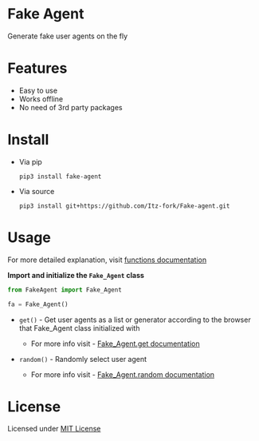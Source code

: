 # Fake Agent
Generate fake user agents on the fly


# Features
- Easy to use
- Works offline
- No need of 3rd party packages


# Install

- Via pip
    ```
    pip3 install fake-agent
    ```
- Via source
    ```
    pip3 install git+https://github.com/Itz-fork/Fake-agent.git
    ```


# Usage
For more detailed explanation, visit [functions documentation](https://me.itz-fork.xyz/Fake-agent/#/functions/README)


**Import and initialize the `Fake_Agent` class**

```python
from FakeAgent import Fake_Agent

fa = Fake_Agent()
```

- `get()` - Get user agents as a list or generator according to the browser that Fake_Agent class initialized with
    - For more info visit - [Fake_Agent.get documentation](https://me.itz-fork.xyz/Fake-agent/#/functions/get)

- `random()` - Randomly select user agent
    - For more info visit - [Fake_Agent.random documentation](https://me.itz-fork.xyz/Fake-agent/#/functions/random)


# License
Licensed under [MIT License](LICENSE)